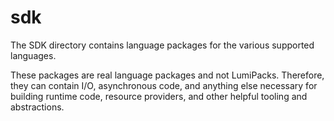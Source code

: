 # sdk

The SDK directory contains language packages for the various supported languages.

These packages are real language packages and not LumiPacks.  Therefore, they can contain I/O, asynchronous code, and
anything else necessary for building runtime code, resource providers, and other helpful tooling and abstractions.

